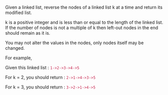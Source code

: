 Given a linked list, reverse the nodes of a linked list k at a time and return its modified list.

k is a positive integer and is less than or equal to the length of the linked list. If the number of nodes is not a multiple of k then left-out nodes in the end should remain as it is.

You may not alter the values in the nodes, only nodes itself may be changed.

For example,

Given this linked list : <span style="color:#c7254e">`1->2->3->4->5`</span>

For k = 2, you should return : <span style="color:#c7254e">`2->1->4->3->5`</span>

For k = 3, you should return : <span style="color:#c7254e">`3->2->1->4->5`</span>
